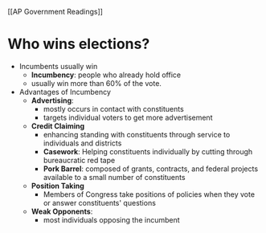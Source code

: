 [[AP Government Readings]]
# Who wins elections?
- Incumbents usually win
	- **Incumbency**: people who already hold office
	- usually win more than 60% of the vote.
- Advantages of Incumbency
	- **Advertising**: 
		- mostly occurs in contact with constituents
		- targets individual voters to get more advertisement
	- **Credit Claiming**
		- enhancing standing with constituents through service to individuals and districts
		- **Casework**: Helping constituents individually by cutting through bureaucratic red tape
		- **Pork Barrel**: composed of grants, contracts, and federal projects available to a small number of constituents
	- **Position Taking**
		- Members of Congress take positions of policies when they vote or answer constituents' questions
	- **Weak Opponents**:
		- most individuals opposing the incumbent